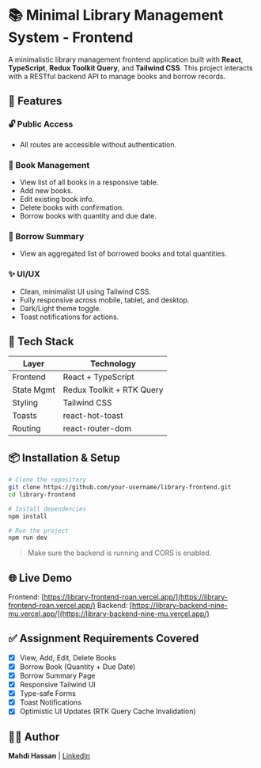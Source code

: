 # 📚 Minimal Library Management System - Frontend

A minimalistic library management frontend application built with **React**, **TypeScript**, **Redux Toolkit Query**, and **Tailwind CSS**. This project interacts with a RESTful backend API to manage books and borrow records.

## 🚀 Features

### 🔓 Public Access

* All routes are accessible without authentication.

### 📘 Book Management

* View list of all books in a responsive table.
* Add new books.
* Edit existing book info.
* Delete books with confirmation.
* Borrow books with quantity and due date.

### 📄 Borrow Summary

* View an aggregated list of borrowed books and total quantities.

### ✨ UI/UX

* Clean, minimalist UI using Tailwind CSS.
* Fully responsive across mobile, tablet, and desktop.
* Dark/Light theme toggle.
* Toast notifications for actions.

## 🧪 Tech Stack

| Layer      | Technology                |
| ---------- | ------------------------- |
| Frontend   | React + TypeScript        |
| State Mgmt | Redux Toolkit + RTK Query |
| Styling    | Tailwind CSS              |
| Toasts     | react-hot-toast           |
| Routing    | react-router-dom          |



## 📦 Installation & Setup

```bash
# Clone the repository
git clone https://github.com/your-username/library-frontend.git
cd library-frontend

# Install dependencies
npm install

# Run the project
npm run dev
```

> Make sure the backend is running and CORS is enabled.

## 🌐 Live Demo

Frontend: [https://library-frontend-roan.vercel.app/](https://library-frontend-roan.vercel.app/)
Backend: [https://library-backend-nine-mu.vercel.app/](https://library-backend-nine-mu.vercel.app/)

## ✅ Assignment Requirements Covered

* [x] View, Add, Edit, Delete Books
* [x] Borrow Book (Quantity + Due Date)
* [x] Borrow Summary Page
* [x] Responsive Tailwind UI
* [x] Type-safe Forms
* [x] Toast Notifications
* [x] Optimistic UI Updates (RTK Query Cache Invalidation)

## 👨‍💻 Author

**Mahdi Hassan** | [LinkedIn](https://www.linkedin.com/in/mahdi-hassan-dev/)


